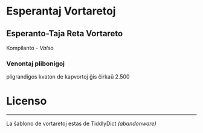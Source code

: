 # Esperantaj Vortaretoj

## Esperanto-Taja Reta Vortareto
Kompilanto - _Valso_
### Venontaj plibonigoj
pligrandigos kvaton de kapvortoj ĝis ĉirkaŭ 2.500

# Licenso
---

La ŝablono de vortaretoj estas de TiddlyDict *(abandonware)*
